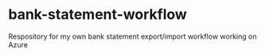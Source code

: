 # bank-statement-workflow
Respository for my own bank statement export/import workflow working on Azure

